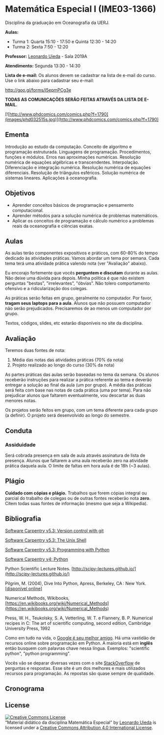 # Matemática Especial I (IME03-1366)

Disciplina da graduação em Oceanografia da UERJ.

**Aulas:**

* Turma 1: Quarta 15:10 - 17:50 e Quinta 12:30 - 14:20
* Turma 2: Sexta 7:50 - 12:20

**Professor:** [Leonardo Uieda](http://www.leouieda.com/) - Sala 2019A

**Atendimento:** Segunda 13:30 - 14:30

**Lista de e-mail:** Os alunos devem se cadastrar na lista de e-mail do curso.
Use o link abaixo para cadastrar seu e-mail:

http://goo.gl/forms/I5epmPCg3e

**TODAS AS COMUNICAÇÕES SERÃO FEITAS ATRAVÉS DA LISTA DE E-MAIL.**

[![http://www.phdcomics.com/comics.php?f=1790](images/phd032515s.jpg)](http://www.phdcomics.com/comics.php?f=1790)


## Ementa

Introdução ao estudo da computação. Conceito de algoritmo e programação
estruturada. Linguagens de programação. Procedimentos, funções e módulos. Erros
nas aproximações numéricas. Resolução numérica de equações algébricas e
transcendentes. Interpolação. Diferenciação e integração numérica. Resolução
numérica de equações diferenciais. Resolução de triângulos esféricos. Solução
numérica de sistemas lineares. Aplicações à oceanografia.

## Objetivos

* Aprender conceitos básicos de programação e pensamento computacional.
* Aprender métodos para a solução numérica de problemas matemáticos.
* Aplicar os conceitos de programação e cálculo numérico a problemas reais da
  oceanografia e ciências exatas.

## Aulas

As aulas terão componentes expositivos e práticos, com 60-80% do tempo dedicado
às atividades práticas. Vamos abordar um tema por semana. Cada tema terá uma
atividade prática valendo nota (ver "Avaliação" abaixo).

Eu encorajo fortemente que vocês **perguntem e discutam** durante as aulas. Não
deixe uma dúvida para depois. Minha política é que não existem perguntas
"bestas", "irrelevantes", "óbvias". Não tolero comportamento ofensivo e a
ridicularização dos colegas.

As práticas serão feitas em grupo, geralmente no computador. Por favor,
**tragam seus laptops para a aula**. Alunos que não possuem computador não
serão prejudicados. Precisaremos de ao menos um computador por grupo.

Textos, códigos, slides, etc estarão disponíveis no site da disciplina.

## Avaliação

Teremos duas fontes de nota:

1. Média das notas das atividades práticas (70% da nota)
2. Projeto realizado ao longo do curso (30% da nota)

As partes práticas das aulas serão baseadas no tema da semana.  Os alunos
receberão instruções para realizar a prática referente ao tema e deverão
entregar a solução ao final da aula (um por grupo).  A média das práticas será
feita com base nas notas de cada prática (uma por tema).  Para não prejudicar
alunos que faltarem eventualmente, vou descartar as duas menores notas.

Os projetos serão feitos em grupo, com um tema diferente para cada grupo (a
definir). O projeto será desenvolvido ao longo do semestre.

## Conduta

### Assiduidade

Será cobrada presença em sala de aula através assinatura de lista de presença.
Alunos que faltarem a uma aula receberão zero na atividade prática daquela
aula.  O limite de faltas em hora aula é de 18h (~3 aulas).

## Plágio

**Cuidado com cópias e plágio.** Trabalhos que forem cópias integral ou parcial
do trabalho de colegas ou de outras fontes receberão nota **zero**. Citem todas
suas fontes de informação (mesmo que seja a Wikipedia).

## Bibliografia

[Software Carpentry v5.3: Version control with
git](http://swcarpentry.github.io/git-novice/)

[Software Carpentry v5.3: The Unix
Shell](http://swcarpentry.github.io/shell-novice/)

[Software Carpentry v5.3: Programming with
Python](http://swcarpentry.github.io/python-novice-inflammation/)

[Software Carpentry v4:
Python](http://software-carpentry.org/v4/python/index.html)

Python Scientific Lecture Notes.
[http://scipy-lectures.github.io/](http://scipy-lectures.github.io/)

Pilgrim, M. (2004), Dive Into Python, Apress, Berkeley, CA : New York.
[[disponível online](http://www.diveintopython.net/)]

Numerical Methods, Wikibooks,
[https://en.wikibooks.org/wiki/Numerical_Methods](https://en.wikibooks.org/wiki/Numerical_Methods)

Press, W. H., Teukolsky, S. A, Vetterling, W. T. e Flannery, B. P. Numerical
recipes in C: The art of scientific computing, second edition, Cambridge
University Press, 1992


Como em tudo na vida, o [Google é seu melhor amigo](http://bfy.tw/1UCK).
Há uma vastidão de recursos online sobre programação em Python. A maioria está
em **inglês** então busquem com palavras chave nessa língua. Exemplos:
"scientific python", "python programming".

Vocês vão se deparar diversas vezes com o site
[StackOverflow](http://stackoverflow.com/) de perguntas e respostas. Esse site
é um dos melhores e mais utilizados recursos para programação. As repostas são
quase sempre de qualidade.

## Cronograma



## License

<a rel="license" href="http://creativecommons.org/licenses/by/4.0/"><img alt="Creative Commons License" style="border-width:0" src="https://i.creativecommons.org/l/by/4.0/88x31.png" /></a><br /><span xmlns:dct="http://purl.org/dc/terms/" href="http://purl.org/dc/dcmitype/Text" property="dct:title" rel="dct:type">"Material didático da disciplina Matemática Especial"</span>
by <a xmlns:cc="http://creativecommons.org/ns#" href="http://www.leouieda.com/" property="cc:attributionName" rel="cc:attributionURL">Leonardo Uieda</a> is licensed under a
<a rel="license" href="http://creativecommons.org/licenses/by/4.0/">Creative Commons Attribution 4.0 International License</a>.
